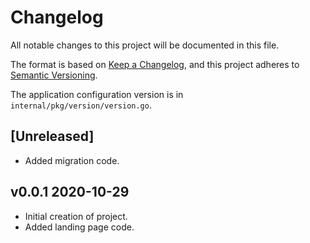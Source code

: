 # Changelog

All notable changes to this project will be documented in this file.

The format is based on [Keep a Changelog](https://keepachangelog.com/en/1.0.0/),
and this project adheres to [Semantic Versioning](https://semver.org/spec/v2.0.0.html).

The application configuration version is in `internal/pkg/version/version.go`.

## [Unreleased]

- Added migration code.

## v0.0.1 2020-10-29

- Initial creation of project.
- Added landing page code.
